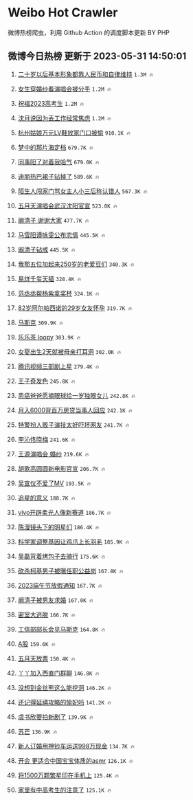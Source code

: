 # Weibo Hot Crawler 



微博热榜爬虫，利用 Github Action 的调度脚本更新 BY PHP 


## 微博今日热榜 更新于 2023-05-31 14:50:01 
1. [二十岁以后基本形象都靠人民币和自律维持](https://s.weibo.com/weibo?q=%E4%BA%8C%E5%8D%81%E5%B2%81%E4%BB%A5%E5%90%8E%E5%9F%BA%E6%9C%AC%E5%BD%A2%E8%B1%A1%E9%83%BD%E9%9D%A0%E4%BA%BA%E6%B0%91%E5%B8%81%E5%92%8C%E8%87%AA%E5%BE%8B%E7%BB%B4%E6%8C%81&t=31&band_rank=1&Refer=top) `1.3M 🔥` 

1. [女生穿婚纱看演唱会被分手](https://s.weibo.com/weibo?q=%23%E5%A5%B3%E7%94%9F%E7%A9%BF%E5%A9%9A%E7%BA%B1%E7%9C%8B%E6%BC%94%E5%94%B1%E4%BC%9A%E8%A2%AB%E5%88%86%E6%89%8B%23&t=31&band_rank=2&Refer=top) `1.2M 🔥` 

1. [祝福2023高考生](https://s.weibo.com/weibo?q=%23%E7%A5%9D%E7%A6%8F2023%E9%AB%98%E8%80%83%E7%94%9F%23&t=31&band_rank=3&Refer=top) `1.2M 🔥` 

1. [沈月说因为丢工作经常焦虑](https://s.weibo.com/weibo?q=%23%E6%B2%88%E6%9C%88%E8%AF%B4%E5%9B%A0%E4%B8%BA%E4%B8%A2%E5%B7%A5%E4%BD%9C%E7%BB%8F%E5%B8%B8%E7%84%A6%E8%99%91%23&t=31&band_rank=4&Refer=top) `1.2M 🔥` 

1. [杭州姑娘万元LV鞋放家门口被偷](https://s.weibo.com/weibo?q=%23%E6%9D%AD%E5%B7%9E%E5%A7%91%E5%A8%98%E4%B8%87%E5%85%83LV%E9%9E%8B%E6%94%BE%E5%AE%B6%E9%97%A8%E5%8F%A3%E8%A2%AB%E5%81%B7%23&t=31&band_rank=5&Refer=top) `910.1K 🔥` 

1. [梦中的那片海定档](https://s.weibo.com/weibo?q=%23%E6%A2%A6%E4%B8%AD%E7%9A%84%E9%82%A3%E7%89%87%E6%B5%B7%E5%AE%9A%E6%A1%A3%23&t=31&band_rank=6&Refer=top) `679.7K 🔥` 

1. [同事阳了对着我哈气](https://s.weibo.com/weibo?q=%23%E5%90%8C%E4%BA%8B%E9%98%B3%E4%BA%86%E5%AF%B9%E7%9D%80%E6%88%91%E5%93%88%E6%B0%94%23&t=31&band_rank=7&Refer=top) `679.0K 🔥` 

1. [迪丽热巴裙子钻掉了](https://s.weibo.com/weibo?q=%23%E8%BF%AA%E4%B8%BD%E7%83%AD%E5%B7%B4%E8%A3%99%E5%AD%90%E9%92%BB%E6%8E%89%E4%BA%86%23&t=31&band_rank=8&Refer=top) `589.6K 🔥` 

1. [陌生人闯家门骂女主人小三后称认错人](https://s.weibo.com/weibo?q=%23%E9%99%8C%E7%94%9F%E4%BA%BA%E9%97%AF%E5%AE%B6%E9%97%A8%E9%AA%82%E5%A5%B3%E4%B8%BB%E4%BA%BA%E5%B0%8F%E4%B8%89%E5%90%8E%E7%A7%B0%E8%AE%A4%E9%94%99%E4%BA%BA%23&t=31&band_rank=9&Refer=top) `567.3K 🔥` 

1. [五月天演唱会武汉沈阳官宣](https://s.weibo.com/weibo?q=%23%E4%BA%94%E6%9C%88%E5%A4%A9%E6%BC%94%E5%94%B1%E4%BC%9A%E6%AD%A6%E6%B1%89%E6%B2%88%E9%98%B3%E5%AE%98%E5%AE%A3%23&t=31&band_rank=10&Refer=top) `523.0K 🔥` 

1. [阚清子 谢谢大家](https://s.weibo.com/weibo?q=%E9%98%9A%E6%B8%85%E5%AD%90%20%E8%B0%A2%E8%B0%A2%E5%A4%A7%E5%AE%B6&t=31&band_rank=11&Refer=top) `477.7K 🔥` 

1. [马雪阳谭咏雯公布恋情](https://s.weibo.com/weibo?q=%23%E9%A9%AC%E9%9B%AA%E9%98%B3%E8%B0%AD%E5%92%8F%E9%9B%AF%E5%85%AC%E5%B8%83%E6%81%8B%E6%83%85%23&t=31&band_rank=12&Refer=top) `445.5K 🔥` 

1. [阚清子钻戒](https://s.weibo.com/weibo?q=%23%E9%98%9A%E6%B8%85%E5%AD%90%E9%92%BB%E6%88%92%23&t=31&band_rank=13&Refer=top) `445.5K 🔥` 

1. [我那五位加起来250岁的老爱豆们](https://s.weibo.com/weibo?q=%23%E6%88%91%E9%82%A3%E4%BA%94%E4%BD%8D%E5%8A%A0%E8%B5%B7%E6%9D%A5250%E5%B2%81%E7%9A%84%E8%80%81%E7%88%B1%E8%B1%86%E4%BB%AC%23&t=31&band_rank=14&Refer=top) `340.3K 🔥` 

1. [易烊千玺天猫](https://s.weibo.com/weibo?q=%23%E6%98%93%E7%83%8A%E5%8D%83%E7%8E%BA%E5%A4%A9%E7%8C%AB%23&t=31&band_rank=15&Refer=top) `328.4K 🔥` 

1. [范丞丞帮杨紫拿奖杯](https://s.weibo.com/weibo?q=%23%E8%8C%83%E4%B8%9E%E4%B8%9E%E5%B8%AE%E6%9D%A8%E7%B4%AB%E6%8B%BF%E5%A5%96%E6%9D%AF%23&t=31&band_rank=16&Refer=top) `324.1K 🔥` 

1. [82岁阿尔帕西诺的29岁女友怀孕](https://s.weibo.com/weibo?q=%2382%E5%B2%81%E9%98%BF%E5%B0%94%E5%B8%95%E8%A5%BF%E8%AF%BA%E7%9A%8429%E5%B2%81%E5%A5%B3%E5%8F%8B%E6%80%80%E5%AD%95%23&t=31&band_rank=17&Refer=top) `319.7K 🔥` 

1. [马斯克](https://s.weibo.com/weibo?q=%E9%A9%AC%E6%96%AF%E5%85%8B&t=31&band_rank=18&Refer=top) `309.9K 🔥` 

1. [乐乐茶 loopy](https://s.weibo.com/weibo?q=%E4%B9%90%E4%B9%90%E8%8C%B6%20loopy&t=31&band_rank=19&Refer=top) `303.9K 🔥` 

1. [女婴出生2天就被母亲打耳洞](https://s.weibo.com/weibo?q=%23%E5%A5%B3%E5%A9%B4%E5%87%BA%E7%94%9F2%E5%A4%A9%E5%B0%B1%E8%A2%AB%E6%AF%8D%E4%BA%B2%E6%89%93%E8%80%B3%E6%B4%9E%23&t=31&band_rank=20&Refer=top) `302.0K 🔥` 

1. [腾讯视频三部剧上星](https://s.weibo.com/weibo?q=%23%E8%85%BE%E8%AE%AF%E8%A7%86%E9%A2%91%E4%B8%89%E9%83%A8%E5%89%A7%E4%B8%8A%E6%98%9F%23&t=31&band_rank=21&Refer=top) `279.4K 🔥` 

1. [王子奇发色](https://s.weibo.com/weibo?q=%E7%8E%8B%E5%AD%90%E5%A5%87%E5%8F%91%E8%89%B2&t=31&band_rank=22&Refer=top) `245.8K 🔥` 

1. [患癌爸爸愿摘眼球给一岁独眼女儿](https://s.weibo.com/weibo?q=%23%E6%82%A3%E7%99%8C%E7%88%B8%E7%88%B8%E6%84%BF%E6%91%98%E7%9C%BC%E7%90%83%E7%BB%99%E4%B8%80%E5%B2%81%E7%8B%AC%E7%9C%BC%E5%A5%B3%E5%84%BF%23&t=31&band_rank=23&Refer=top) `242.8K 🔥` 

1. [月入6000背百万房贷当事人回应](https://s.weibo.com/weibo?q=%23%E6%9C%88%E5%85%A56000%E8%83%8C%E7%99%BE%E4%B8%87%E6%88%BF%E8%B4%B7%E5%BD%93%E4%BA%8B%E4%BA%BA%E5%9B%9E%E5%BA%94%23&t=31&band_rank=24&Refer=top) `242.1K 🔥` 

1. [特警扮人贩子演技太好吓坏网友](https://s.weibo.com/weibo?q=%23%E7%89%B9%E8%AD%A6%E6%89%AE%E4%BA%BA%E8%B4%A9%E5%AD%90%E6%BC%94%E6%8A%80%E5%A4%AA%E5%A5%BD%E5%90%93%E5%9D%8F%E7%BD%91%E5%8F%8B%23&t=31&band_rank=25&Refer=top) `241.7K 🔥` 

1. [李沁佟晓梅](https://s.weibo.com/weibo?q=%E6%9D%8E%E6%B2%81%E4%BD%9F%E6%99%93%E6%A2%85&t=31&band_rank=26&Refer=top) `241.6K 🔥` 

1. [王源演唱会 婚纱](https://s.weibo.com/weibo?q=%E7%8E%8B%E6%BA%90%E6%BC%94%E5%94%B1%E4%BC%9A%20%E5%A9%9A%E7%BA%B1&t=31&band_rank=27&Refer=top) `219.6K 🔥` 

1. [胡歌高圆圆新电影官宣](https://s.weibo.com/weibo?q=%23%E8%83%A1%E6%AD%8C%E9%AB%98%E5%9C%86%E5%9C%86%E6%96%B0%E7%94%B5%E5%BD%B1%E5%AE%98%E5%AE%A3%23&t=31&band_rank=28&Refer=top) `206.7K 🔥` 

1. [吴宣仪不爱了MV](https://s.weibo.com/weibo?q=%23%E5%90%B4%E5%AE%A3%E4%BB%AA%E4%B8%8D%E7%88%B1%E4%BA%86MV%23&t=31&band_rank=29&Refer=top) `193.5K 🔥` 

1. [追星的意义](https://s.weibo.com/weibo?q=%E8%BF%BD%E6%98%9F%E7%9A%84%E6%84%8F%E4%B9%89&t=31&band_rank=30&Refer=top) `188.7K 🔥` 

1. [vivo开辟柔光人像新赛道](https://s.weibo.com/weibo?q=%23vivo%E5%BC%80%E8%BE%9F%E6%9F%94%E5%85%89%E4%BA%BA%E5%83%8F%E6%96%B0%E8%B5%9B%E9%81%93%23&t=31&band_rank=31&Refer=top) `186.7K 🔥` 

1. [陈漫镜头下的明星们](https://s.weibo.com/weibo?q=%23%E9%99%88%E6%BC%AB%E9%95%9C%E5%A4%B4%E4%B8%8B%E7%9A%84%E6%98%8E%E6%98%9F%E4%BB%AC%23&t=31&band_rank=32&Refer=top) `186.4K 🔥` 

1. [科学家调整基因让鸡爪上长羽毛](https://s.weibo.com/weibo?q=%23%E7%A7%91%E5%AD%A6%E5%AE%B6%E8%B0%83%E6%95%B4%E5%9F%BA%E5%9B%A0%E8%AE%A9%E9%B8%A1%E7%88%AA%E4%B8%8A%E9%95%BF%E7%BE%BD%E6%AF%9B%23&t=31&band_rank=33&Refer=top) `185.9K 🔥` 

1. [吴磊背着烤包子去骑行](https://s.weibo.com/weibo?q=%23%E5%90%B4%E7%A3%8A%E8%83%8C%E7%9D%80%E7%83%A4%E5%8C%85%E5%AD%90%E5%8E%BB%E9%AA%91%E8%A1%8C%23&t=31&band_rank=34&Refer=top) `175.6K 🔥` 

1. [砍杀柯基男子被曝任职公益岗](https://s.weibo.com/weibo?q=%23%E7%A0%8D%E6%9D%80%E6%9F%AF%E5%9F%BA%E7%94%B7%E5%AD%90%E8%A2%AB%E6%9B%9D%E4%BB%BB%E8%81%8C%E5%85%AC%E7%9B%8A%E5%B2%97%23&t=31&band_rank=35&Refer=top) `167.8K 🔥` 

1. [2023端午节放假通知](https://s.weibo.com/weibo?q=%232023%E7%AB%AF%E5%8D%88%E8%8A%82%E6%94%BE%E5%81%87%E9%80%9A%E7%9F%A5%23&t=31&band_rank=36&Refer=top) `167.7K 🔥` 

1. [阚清子被男友求婚](https://s.weibo.com/weibo?q=%23%E9%98%9A%E6%B8%85%E5%AD%90%E8%A2%AB%E7%94%B7%E5%8F%8B%E6%B1%82%E5%A9%9A%23&t=31&band_rank=37&Refer=top) `167.0K 🔥` 

1. [密室大逃脱](https://s.weibo.com/weibo?q=%E5%AF%86%E5%AE%A4%E5%A4%A7%E9%80%83%E8%84%B1&t=31&band_rank=38&Refer=top) `166.7K 🔥` 

1. [工信部部长会见马斯克](https://s.weibo.com/weibo?q=%23%E5%B7%A5%E4%BF%A1%E9%83%A8%E9%83%A8%E9%95%BF%E4%BC%9A%E8%A7%81%E9%A9%AC%E6%96%AF%E5%85%8B%23&t=31&band_rank=39&Refer=top) `164.8K 🔥` 

1. [A股](https://s.weibo.com/weibo?q=A%E8%82%A1&t=31&band_rank=40&Refer=top) `159.6K 🔥` 

1. [五月天放票](https://s.weibo.com/weibo?q=%E4%BA%94%E6%9C%88%E5%A4%A9%E6%94%BE%E7%A5%A8&t=31&band_rank=41&Refer=top) `150.4K 🔥` 

1. [丫丫加入西直门群聊](https://s.weibo.com/weibo?q=%23%E4%B8%AB%E4%B8%AB%E5%8A%A0%E5%85%A5%E8%A5%BF%E7%9B%B4%E9%97%A8%E7%BE%A4%E8%81%8A%23&t=31&band_rank=42&Refer=top) `146.8K 🔥` 

1. [没想到金丝熊这么能挖洞](https://s.weibo.com/weibo?q=%23%E6%B2%A1%E6%83%B3%E5%88%B0%E9%87%91%E4%B8%9D%E7%86%8A%E8%BF%99%E4%B9%88%E8%83%BD%E6%8C%96%E6%B4%9E%23&t=31&band_rank=43&Refer=top) `146.2K 🔥` 

1. [还记得延禧攻略的愉妃吗](https://s.weibo.com/weibo?q=%23%E8%BF%98%E8%AE%B0%E5%BE%97%E5%BB%B6%E7%A6%A7%E6%94%BB%E7%95%A5%E7%9A%84%E6%84%89%E5%A6%83%E5%90%97%23&t=31&band_rank=44&Refer=top) `141.2K 🔥` 

1. [虞书欣要拍新剧了](https://s.weibo.com/weibo?q=%23%E8%99%9E%E4%B9%A6%E6%AC%A3%E8%A6%81%E6%8B%8D%E6%96%B0%E5%89%A7%E4%BA%86%23&t=31&band_rank=45&Refer=top) `139.9K 🔥` 

1. [苏芒](https://s.weibo.com/weibo?q=%E8%8B%8F%E8%8A%92&t=31&band_rank=46&Refer=top) `136.9K 🔥` 

1. [新人订婚用押钞车运送998万现金](https://s.weibo.com/weibo?q=%23%E6%96%B0%E4%BA%BA%E8%AE%A2%E5%A9%9A%E7%94%A8%E6%8A%BC%E9%92%9E%E8%BD%A6%E8%BF%90%E9%80%81998%E4%B8%87%E7%8E%B0%E9%87%91%23&t=31&band_rank=47&Refer=top) `134.7K 🔥` 

1. [开会 更适合中国宝宝体质的asmr](https://s.weibo.com/weibo?q=%E5%BC%80%E4%BC%9A%20%E6%9B%B4%E9%80%82%E5%90%88%E4%B8%AD%E5%9B%BD%E5%AE%9D%E5%AE%9D%E4%BD%93%E8%B4%A8%E7%9A%84asmr&t=31&band_rank=48&Refer=top) `126.1K 🔥` 

1. [将1500万颗繁星印在手机上](https://s.weibo.com/weibo?q=%23%E5%B0%861500%E4%B8%87%E9%A2%97%E7%B9%81%E6%98%9F%E5%8D%B0%E5%9C%A8%E6%89%8B%E6%9C%BA%E4%B8%8A%23&t=31&band_rank=49&Refer=top) `125.4K 🔥` 

1. [家里有中高考生的注意了](https://s.weibo.com/weibo?q=%23%E5%AE%B6%E9%87%8C%E6%9C%89%E4%B8%AD%E9%AB%98%E8%80%83%E7%94%9F%E7%9A%84%E6%B3%A8%E6%84%8F%E4%BA%86%23&t=31&band_rank=50&Refer=top) `125.1K 🔥` 

